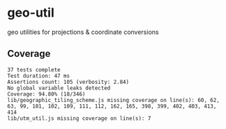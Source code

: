 # geo-util
geo utilities for projections &amp; coordinate conversions

## Coverage

```
37 tests complete
Test duration: 47 ms
Assertions count: 105 (verbosity: 2.84)
No global variable leaks detected
Coverage: 94.80% (18/346)
lib/geographic_tiling_scheme.js missing coverage on line(s): 60, 62, 63, 99, 101, 102, 109, 111, 112, 162, 165, 398, 399, 402, 403, 413, 414
lib/utm_util.js missing coverage on line(s): 7
```